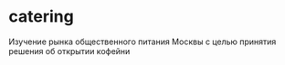 # catering
Изучение рынка общественного питания Москвы с целью принятия решения об открытии кофейни
